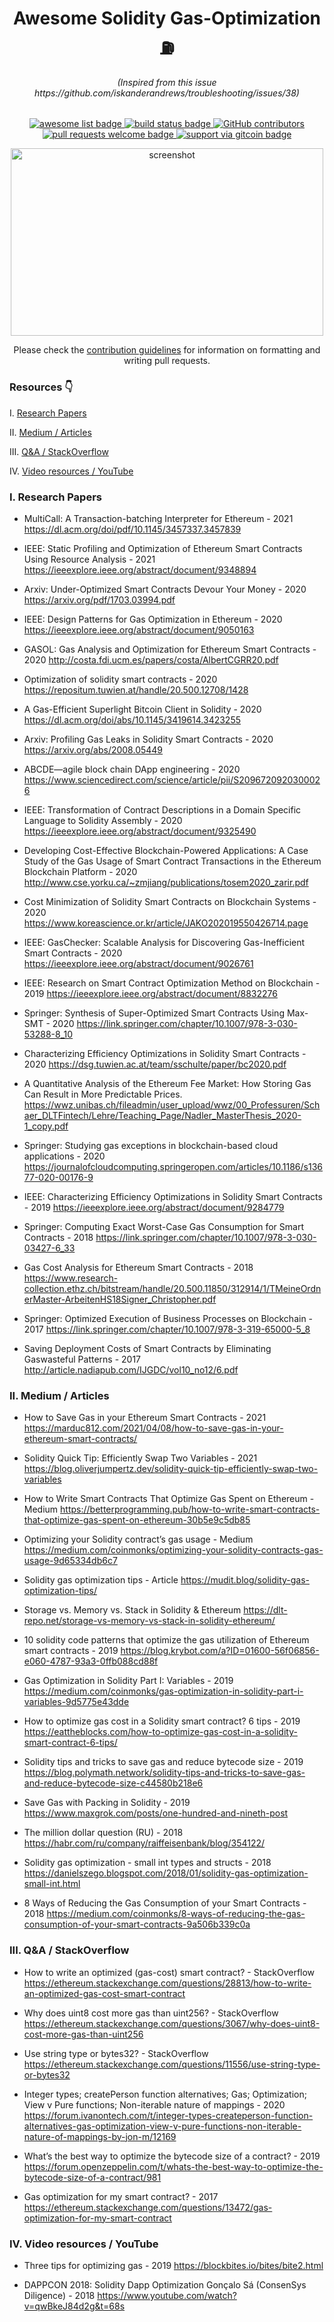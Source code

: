<div align="center">
  <h1 align="center">Awesome Solidity Gas-Optimization ⛽</h1>
  <h6 align="center">(Inspired from this issue https://github.com/iskanderandrews/troubleshooting/issues/38)</h6>
  <p align="center">
    <a href="https://github.com/sindresorhus/awesome">
      <img alt="awesome list badge" src="https://cdn.rawgit.com/sindresorhus/awesome/d7305f38d29fed78fa85652e3a63e154dd8e8829/media/badge.svg">
    </a>
    <a href="#buildstatus">
      <img alt="build status badge" src="https://github.com/bkrem/awesome-solidity/workflows/Build/badge.svg">
    </a>
    <a href="https://github.com/bkrem/awesome-solidity/graphs/contributors">
      <img alt="GitHub contributors" src="https://img.shields.io/github/contributors/bkrem/awesome-solidity">
    </a>
    <a href="http://makeapullrequest.com">
      <img alt="pull requests welcome badge" src="https://img.shields.io/badge/PRs-welcome-brightgreen.svg?style=flat">
    </a>
    <a href="https://gitcoin.co/grants/3371/awesome-solidity">
      <img alt="support via gitcoin badge" src="https://img.shields.io/badge/Support%20via-GitCoin-purple">
    </a>
  </p>

<p align='center'>
    <img src='https://user-images.githubusercontent.com/36774944/131478728-e00db522-424c-4f3f-8f26-753595057094.png' alt='screenshot' width="500" height="300" />
</p>  
  <p align="center">Please check the <a href="CONTRIBUTING.md">contribution guidelines</a> for information on formatting and writing pull requests.</p>
  
</div>

### Resources 👇

I. [Research Papers](https://github.com/iskanderandrews/awesome-soliidty-gas-optimization#i-research-papers)

II. [Medium / Articles](https://github.com/iskanderandrews/awesome-soliidty-gas-optimization#medium--articles)

III. [Q&A / StackOverflow](https://github.com/iskanderandrews/awesome-soliidty-gas-optimization#qa--stackoverflow)

IV. [Video resources / YouTube](https://github.com/iskanderandrews/awesome-soliidty-gas-optimization#video-resources--youtube)

### I. Research Papers

- MultiCall: A Transaction-batching Interpreter for Ethereum - 2021
https://dl.acm.org/doi/pdf/10.1145/3457337.3457839

- IEEE: Static Profiling and Optimization of Ethereum Smart Contracts Using Resource Analysis - 2021
https://ieeexplore.ieee.org/abstract/document/9348894

- Arxiv: Under-Optimized Smart Contracts Devour Your Money - 2020
https://arxiv.org/pdf/1703.03994.pdf

- IEEE: Design Patterns for Gas Optimization in Ethereum - 2020
https://ieeexplore.ieee.org/abstract/document/9050163

- GASOL: Gas Analysis and Optimization for Ethereum Smart Contracts - 2020
http://costa.fdi.ucm.es/papers/costa/AlbertCGRR20.pdf

- Optimization of solidity smart contracts - 2020
https://repositum.tuwien.at/handle/20.500.12708/1428

- A Gas-Efficient Superlight Bitcoin Client in Solidity - 2020
https://dl.acm.org/doi/abs/10.1145/3419614.3423255

- Arxiv: Profiling Gas Leaks in Solidity Smart Contracts - 2020
https://arxiv.org/abs/2008.05449

- ABCDE—agile block chain DApp engineering - 2020
https://www.sciencedirect.com/science/article/pii/S2096720920300026

- IEEE: Transformation of Contract Descriptions in a Domain Specific Language to Solidity Assembly - 2020
https://ieeexplore.ieee.org/abstract/document/9325490

- Developing Cost-Effective Blockchain-Powered Applications: A Case Study of the Gas Usage of Smart Contract Transactions in the Ethereum Blockchain Platform - 2020
http://www.cse.yorku.ca/~zmjiang/publications/tosem2020_zarir.pdf

- Cost Minimization of Solidity Smart Contracts on Blockchain Systems - 2020
https://www.koreascience.or.kr/article/JAKO202019550426714.page

- IEEE: GasChecker: Scalable Analysis for Discovering Gas-Inefficient Smart Contracts - 2020
https://ieeexplore.ieee.org/abstract/document/9026761

- IEEE: Research on Smart Contract Optimization Method on Blockchain - 2019
https://ieeexplore.ieee.org/abstract/document/8832276

- Springer: Synthesis of Super-Optimized Smart Contracts Using Max-SMT - 2020
https://link.springer.com/chapter/10.1007/978-3-030-53288-8_10

- Characterizing Efficiency Optimizations in Solidity Smart Contracts - 2020
https://dsg.tuwien.ac.at/team/sschulte/paper/bc2020.pdf

- A Quantitative Analysis of the Ethereum Fee Market: How Storing Gas Can Result in More Predictable Prices. 
https://wwz.unibas.ch/fileadmin/user_upload/wwz/00_Professuren/Schaer_DLTFintech/Lehre/Teaching_Page/Nadler_MasterThesis_2020-1_copy.pdf

- Springer: Studying gas exceptions in blockchain-based cloud applications - 2020
https://journalofcloudcomputing.springeropen.com/articles/10.1186/s13677-020-00176-9

- IEEE: Characterizing Efficiency Optimizations in Solidity Smart Contracts - 2019
https://ieeexplore.ieee.org/abstract/document/9284779

- Springer: Computing Exact Worst-Case Gas Consumption for Smart Contracts - 2018
https://link.springer.com/chapter/10.1007/978-3-030-03427-6_33

- Gas Cost Analysis for Ethereum Smart Contracts - 2018
https://www.research-collection.ethz.ch/bitstream/handle/20.500.11850/312914/1/TMeineOrdnerMaster-ArbeitenHS18Signer_Christopher.pdf

- Springer: Optimized Execution of Business Processes on Blockchain - 2017
https://link.springer.com/chapter/10.1007/978-3-319-65000-5_8

- Saving Deployment Costs of Smart Contracts by Eliminating Gaswasteful Patterns - 2017
http://article.nadiapub.com/IJGDC/vol10_no12/6.pdf


### II. Medium / Articles

- How to Save Gas in your Ethereum Smart Contracts - 2021
https://marduc812.com/2021/04/08/how-to-save-gas-in-your-ethereum-smart-contracts/

- Solidity Quick Tip: Efficiently Swap Two Variables - 2021
https://blog.oliverjumpertz.dev/solidity-quick-tip-efficiently-swap-two-variables

- How to Write Smart Contracts That Optimize Gas Spent on Ethereum - Medium
https://betterprogramming.pub/how-to-write-smart-contracts-that-optimize-gas-spent-on-ethereum-30b5e9c5db85

- Optimizing your Solidity contract’s gas usage - Medium
https://medium.com/coinmonks/optimizing-your-solidity-contracts-gas-usage-9d65334db6c7

- Solidity gas optimization tips - Article
https://mudit.blog/solidity-gas-optimization-tips/

- Storage vs. Memory vs. Stack in Solidity & Ethereum
https://dlt-repo.net/storage-vs-memory-vs-stack-in-solidity-ethereum/

- 10 solidity code patterns that optimize the gas utilization of Ethereum smart contracts - 2019
https://blog.krybot.com/a?ID=01600-56f06856-e060-4787-93a3-0ffb088cd88f

- Gas Optimization in Solidity Part I: Variables - 2019 https://medium.com/coinmonks/gas-optimization-in-solidity-part-i-variables-9d5775e43dde

- How to optimize gas cost in a Solidity smart contract? 6 tips - 2019
https://eattheblocks.com/how-to-optimize-gas-cost-in-a-solidity-smart-contract-6-tips/

- Solidity tips and tricks to save gas and reduce bytecode size - 2019
https://blog.polymath.network/solidity-tips-and-tricks-to-save-gas-and-reduce-bytecode-size-c44580b218e6

- Save Gas with Packing in Solidity - 2019
https://www.maxgrok.com/posts/one-hundred-and-nineth-post

- The million dollar question (RU) - 2018
https://habr.com/ru/company/raiffeisenbank/blog/354122/

- Solidity gas optimization - small int types and structs - 2018
https://danielszego.blogspot.com/2018/01/solidity-gas-optimization-small-int.html

- 8 Ways of Reducing the Gas Consumption of your Smart Contracts - 2018
https://medium.com/coinmonks/8-ways-of-reducing-the-gas-consumption-of-your-smart-contracts-9a506b339c0a

### III. Q&A / StackOverflow

- How to write an optimized (gas-cost) smart contract? - StackOverflow
https://ethereum.stackexchange.com/questions/28813/how-to-write-an-optimized-gas-cost-smart-contract

- Why does uint8 cost more gas than uint256? - StackOverflow
https://ethereum.stackexchange.com/questions/3067/why-does-uint8-cost-more-gas-than-uint256

- Use string type or bytes32? - StackOverflow
https://ethereum.stackexchange.com/questions/11556/use-string-type-or-bytes32

- Integer types; createPerson function alternatives; Gas; Optimization; View v Pure functions; Non-iterable nature of mappings - 2020
https://forum.ivanontech.com/t/integer-types-createperson-function-alternatives-gas-optimization-view-v-pure-functions-non-iterable-nature-of-mappings-by-jon-m/12169

- What’s the best way to optimize the bytecode size of a contract? - 2019
https://forum.openzeppelin.com/t/whats-the-best-way-to-optimize-the-bytecode-size-of-a-contract/981

- Gas optimization for my smart contract? - 2017
https://ethereum.stackexchange.com/questions/13472/gas-optimization-for-my-smart-contract

### IV. Video resources / YouTube

- Three tips for optimizing gas - 2019
https://blockbites.io/bites/bite2.html

- DAPPCON 2018: Solidity Dapp Optimization Gonçalo Sá (ConsenSys Diligence) - 2018
https://www.youtube.com/watch?v=qwBkeJ84d2g&t=68s
